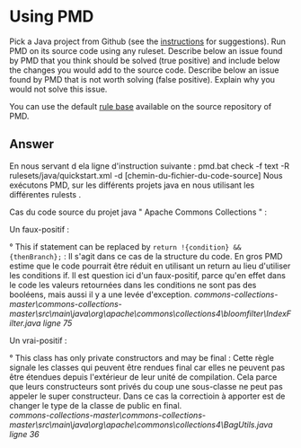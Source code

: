 # Using PMD

Pick a Java project from Github (see the [instructions](../sujet.md) for suggestions). Run PMD on its source code using any ruleset. Describe below an issue found by PMD that you think should be solved (true positive) and include below the changes you would add to the source code. Describe below an issue found by PMD that is not worth solving (false positive). Explain why you would not solve this issue.

You can use the default [rule base](https://github.com/pmd/pmd/blob/master/pmd-java/src/main/resources/rulesets/java/quickstart.xml) available on the source repository of PMD.

## Answer

En nous servant d ela ligne d'instruction suivante : 
 pmd.bat check -f text -R rulesets/java/quickstart.xml -d [chemin-du-fichier-du-code-source]
Nous exécutons PMD, sur les différents projets java en nous utilisant les différentes rulests .

Cas du code source du projet java " Apache Commons Collections " :

Un faux-positif :

° This if statement can be replaced by `return !{condition} && {thenBranch};` : 
Il s'agit dans ce cas de la structure du code. En gros PMD estime que le code pourrait être réduit en utilisant un return au lieu d'utiliser les conditions if. Il est question ici d'un faux-positif, parce qu'en effet dans le code les valeurs retournées dans les conditions ne sont pas des booléens, mais aussi il y a une levée d'exception.
*commons-collections-master\commons-collections-master\src\main\java\org\apache\commons\collections4\bloomfilter\IndexFilter.java*  _ligne 75_


Un vrai-positif :

° This class has only private constructors and may be final : 
Cette règle signale les classes qui peuvent être rendues final car elles ne peuvent pas être étendues depuis l'extérieur de leur unité de compilation. Cela parce que leurs constructeurs sont privés du coup une sous-classe ne peut pas appeler le super constructeur. Dans ce cas la correctioin à apporter est de changer le type de la classe de public en final.  
*commons-collections-master\commons-collections-master\src\main\java\org\apache\commons\collections4\BagUtils.java*  _ligne 36_



